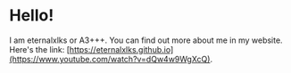 # Hello!

I am eternalxlks or A3+++. You can find out more about me in my website. Here's the link: [https://eternalxlks.github.io](https://www.youtube.com/watch?v=dQw4w9WgXcQ).
